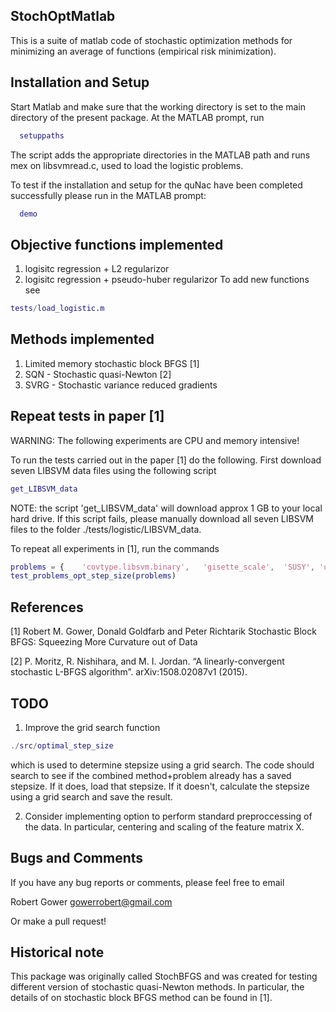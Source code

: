 ## StochOptMatlab

This is a suite of matlab code of stochastic optimization methods for minimizing an average of functions (empirical risk minimization).

## Installation and Setup

Start Matlab and make sure that the working directory is set to the
main directory of the present package.  At the MATLAB prompt, run
```Matlab
  setuppaths
```

The script adds the appropriate directories in the MATLAB path and runs mex 
on libsvmread.c, used to load the logistic problems. 

To test if the installation and setup for the quNac have been 
completed successfully please run in the MATLAB prompt:

```Matlab
  demo
```

## Objective functions implemented

1. logisitc regression + L2 regularizor
2. logisitc regression + pseudo-huber regularizor
To add new functions see

```Matlab
tests/load_logistic.m
```

## Methods implemented

1. Limited memory stochastic block BFGS [1]
2. SQN - Stochastic quasi-Newton [2]
3. SVRG - Stochastic variance reduced gradients

## Repeat tests in paper [1]

WARNING: The following experiments are CPU and memory intensive!

To run the tests carried out in the paper [1] do the following.
First download seven LIBSVM data files using the following script

```Matlab
get_LIBSVM_data
```

NOTE:  the script 'get_LIBSVM_data' will download approx 1 GB to your local hard drive. If this script fails, please manually download all seven LIBSVM files to the folder ./tests/logistic/LIBSVM_data.

To repeat all experiments in [1],  run the commands
```Matlab
problems = {    'covtype.libsvm.binary',   'gisette_scale',  'SUSY', 'url_combined',     'HIGGS' , 'epsilon_normalized', 'rcv1_train.binary' } 
test_problems_opt_step_size(problems)
```

## References

[1]   Robert M. Gower, Donald Goldfarb and Peter Richtarik
      Stochastic Block BFGS: Squeezing More Curvature out of Data

[2]   P. Moritz, R. Nishihara, and M. I. Jordan. 
      “A linearly-convergent stochastic L-BFGS algorithm”.
      arXiv:1508.02087v1 (2015).
## TODO

1. Improve the grid search function 

```Matlab
./src/optimal_step_size
```
which is used to determine stepsize using a grid search. The code should search to see if the combined method+problem already has a saved stepsize. If it does, load that stepsize. If it doesn't, calculate the stepsize using a grid search and save the result.

2. Consider implementing option to perform standard preproccessing of the data. In particular, centering and scaling of the feature matrix X.

## Bugs and Comments

If you have any bug reports or comments, please feel free to email 

  Robert Gower <gowerrobert@gmail.com>

Or make a pull request!

## Historical note

This package was originally called StochBFGS and was created  for testing different version of
stochastic quasi-Newton methods. In particular, the details of on stochastic block BFGS method can be found in [1].
